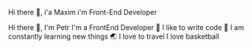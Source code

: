 Hi there 👋, i'a Maxim
i'm Front-End Developer

Hi there 👋, I'm Petr
I'm a FrontEnd Developer
💪 I like to write code
🥅 I am constantly learning new things
🌏 I love to travel
I love basketball
